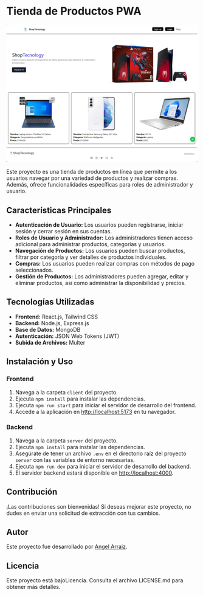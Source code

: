 # Tienda de Productos PWA
![Imagen de la Tienda de Productos](/client/src/assets/readme.png)

Este proyecto es una tienda de productos en línea que permite a los usuarios navegar por una variedad de productos y realizar compras. Además, ofrece funcionalidades específicas para roles de administrador y usuario.

## Características Principales

- **Autenticación de Usuario:** Los usuarios pueden registrarse, iniciar sesión y cerrar sesión en sus cuentas.
- **Roles de Usuario y Administrador:** Los administradores tienen acceso adicional para administrar productos, categorías y usuarios.
- **Navegación de Productos:** Los usuarios pueden buscar productos, filtrar por categoría y ver detalles de productos individuales.
- **Compras:** Los usuarios pueden realizar compras con métodos de pago seleccionados.
- **Gestión de Productos:** Los administradores pueden agregar, editar y eliminar productos, así como administrar la disponibilidad y precios.

## Tecnologías Utilizadas

- **Frontend:** React.js, Tailwind CSS
- **Backend:** Node.js, Express.js
- **Base de Datos:** MongoDB
- **Autenticación:** JSON Web Tokens (JWT)
- **Subida de Archivos:** Multer

## Instalación y Uso

### Frontend

1. Navega a la carpeta `client` del proyecto.
2. Ejecuta `npm install` para instalar las dependencias.
3. Ejecuta `npm run start` para iniciar el servidor de desarrollo del frontend.
4. Accede a la aplicación en [http://localhost:5173](http://localhost:5173) en tu navegador.

### Backend

1. Navega a la carpeta `server` del proyecto.
2. Ejecuta `npm install` para instalar las dependencias.
3. Asegúrate de tener un archivo `.env` en el directorio raíz del proyecto `server` con las variables de entorno necesarias.
4. Ejecuta `npm run dev` para iniciar el servidor de desarrollo del backend.
5. El servidor backend estará disponible en [http://localhost:4000](http://localhost:4000).


## Contribución

¡Las contribuciones son bienvenidas! Si deseas mejorar este proyecto, no dudes en enviar una solicitud de extracción con tus cambios.

## Autor

Este proyecto fue desarrollado por [Angel Arraiz](https://github.com/arrayz-code).

## Licencia

Este proyecto está bajoLicencia. Consulta el archivo LICENSE.md para obtener más detalles.
